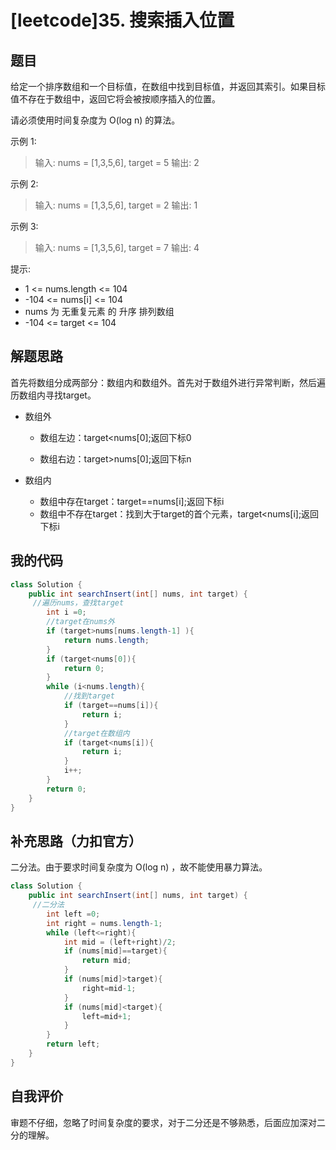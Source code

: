 # [leetcode]35. 搜索插入位置

## 题目

给定一个排序数组和一个目标值，在数组中找到目标值，并返回其索引。如果目标值不存在于数组中，返回它将会被按顺序插入的位置。

请必须使用时间复杂度为 O(log n) 的算法。

示例 1:

> 输入: nums = [1,3,5,6], target = 5
> 输出: 2

示例 2:

> 输入: nums = [1,3,5,6], target = 2
> 输出: 1

示例 3:

> 输入: nums = [1,3,5,6], target = 7
> 输出: 4


提示:

- 1 <= nums.length <= 104
- -104 <= nums[i] <= 104
- nums 为 无重复元素 的 升序 排列数组
- -104 <= target <= 104

## 解题思路

首先将数组分成两部分：数组内和数组外。首先对于数组外进行异常判断，然后遍历数组内寻找target。

- 数组外

  - 数组左边：target<nums[0];返回下标0

  - 数组右边：target>nums[0];返回下标n

- 数组内

  - 数组中存在target：target==nums[i];返回下标i
  - 数组中不存在target：找到大于target的首个元素，target<nums[i];返回下标i

## 我的代码

```java
class Solution {
    public int searchInsert(int[] nums, int target) {
     //遍历nums，查找target
        int i =0;
        //target在nums外
        if (target>nums[nums.length-1] ){
            return nums.length;
        }
        if (target<nums[0]){
            return 0;
        }
        while (i<nums.length){
            //找到target
            if (target==nums[i]){
                return i;
            }
            //target在数组内
            if (target<nums[i]){
                return i;
            }
            i++;
        }
        return 0;
    }
}
```

## 补充思路（力扣官方）

二分法。由于要求时间复杂度为 O(log n) ，故不能使用暴力算法。

```java
class Solution {
    public int searchInsert(int[] nums, int target) {
     //二分法
        int left =0;
        int right = nums.length-1;
        while (left<=right){
            int mid = (left+right)/2;
            if (nums[mid]==target){
                return mid;
            }
            if (nums[mid]>target){
                right=mid-1;
            }
            if (nums[mid]<target){
                left=mid+1;
            }
        }
        return left;
    }
}
```

## 自我评价

审题不仔细，忽略了时间复杂度的要求，对于二分还是不够熟悉，后面应加深对二分的理解。

